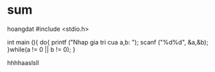 # sum
hoangdat
#include <stdio.h>

int main (){
    do{
        printf ("Nhap gia tri cua a,b: ");
        scanf ("%d%d", &a,&b);
    }while(a != 0 || b != 0); 
}


hhhhaaslsll